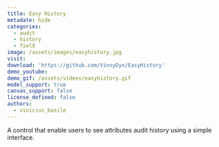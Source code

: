 ```yaml
---
title: Easy History
metadate: hide
categories:
  - audit
  - history
  - field
image: /assets/images/easyhistory.jpg
visit: 
download: 'https://github.com/VinnyDyn/EasyHistory'
demo_youtube:
demo_gif: /assets/videos/easyhistory.gif
model_support: true
canvas_support: false
license_defined: false
authors:
  - vinicius_basile
---
```


A control that enable users to see attributes audit history using a simple interface.
